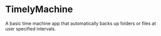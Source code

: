 # TimelyMachine
A basic time machine app that automatically backs up folders or files at user specified intervals.
